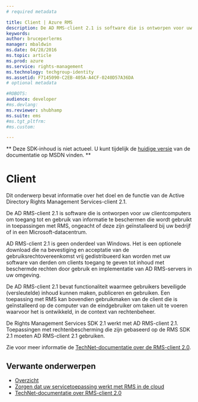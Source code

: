 ```yaml
---
# required metadata

title: Client | Azure RMS
description: De AD RMS-client 2.1 is software die is ontworpen voor uw clientcomputers om toegang tot en gebruik van informatie te beschermen
keywords:
author: bruceperlerms
manager: mbaldwin
ms.date: 04/28/2016
ms.topic: article
ms.prod: azure
ms.service: rights-management
ms.technology: techgroup-identity
ms.assetid: F7145090-C2EB-405A-A4CF-0240D57A36DA
# optional metadata

#ROBOTS:
audience: developer
#ms.devlang:
ms.reviewer: shubhamp
ms.suite: ems
#ms.tgt_pltfrm:
#ms.custom:

---
```

** Deze SDK-inhoud is niet actueel. U kunt tijdelijk de [huidige versie](https://msdn.microsoft.com/library/windows/desktop/hh535290(v=vs.85).aspx) van de documentatie op MSDN vinden. **
# Client

Dit onderwerp bevat informatie over het doel en de functie van de Active Directory Rights Management Services-client 2.1.

De AD RMS-client 2.1 is software die is ontworpen voor uw clientcomputers om toegang tot en gebruik van informatie te beschermen die wordt gebruikt in toepassingen met RMS, ongeacht of deze zijn geïnstalleerd bij uw bedrijf of in een Microsoft-datacentrum.

AD RMS-client 2.1 is geen onderdeel van Windows. Het is een optionele download die na bevestiging en acceptatie van de gebruiksrechtovereenkomst vrij gedistribueerd kan worden met uw software van derden om clients toegang te geven tot inhoud met beschermde rechten door gebruik en implementatie van AD RMS-servers in uw omgeving.

De AD RMS-client 2.1 bevat functionaliteit waarmee gebruikers beveiligde (versleutelde) inhoud kunnen maken, publiceren en gebruiken. Een toepassing met RMS kan bovendien gebruikmaken van de client die is geïnstalleerd op de computer van de eindgebruiker om taken uit te voeren waarvoor het is ontwikkeld, in de context van rechtenbeheer.

De Rights Management Services SDK 2.1 werkt met AD RMS-client 2.1. Toepassingen met rechtenbescherming die zijn gebaseerd op de RMS SDK 2.1 moeten AD RMS-client 2.1 gebruiken.

Zie voor meer informatie de [TechNet-documentatie over de RMS-client 2.0](https://TechNet.Microsoft.Com/en-us/library/jj159267(WS.10).aspx).

## Verwante onderwerpen

* [Overzicht](ad-rms-overview.md)
* [Zorgen dat uw servicetoepassing werkt met RMS in de cloud](how-to-use-file-api-with-aadrm-cloud.md)
* [TechNet-documentatie over RMS-client 2.0](https://TechNet.Microsoft.Com/en-us/library/jj159267(WS.10).aspx)
 

 





<!--HONumber=Jun16_HO1-->


